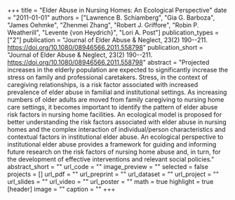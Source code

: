 +++
title = "Elder Abuse in Nursing Homes: An Ecological Perspective"
date = "2011-01-01"
authors = ["Lawrence B. Schiamberg", "Gia G. Barboza", "James Oehmke", "Zhenmei Zhang", "Robert J. Griffore", "Robin P. Weatherill", "Levente {von Heydrich}", "Lori A. Post"]
publication_types = ["2"]
publication = "Journal of Elder Abuse & Neglect, 23(2) 190--211. https://doi.org/10.1080/08946566.2011.558798"
publication_short = "Journal of Elder Abuse & Neglect, 23(2) 190--211. https://doi.org/10.1080/08946566.2011.558798"
abstract = "Projected increases in the elderly population are expected to significantly increase the stress on family and professional caretakers. Stress, in the context of caregiving relationships, is a risk factor associated with increased prevalence of elder abuse in familial and institutional settings. As increasing numbers of older adults are moved from family caregiving to nursing home care settings, it becomes important to identify the pattern of elder abuse risk factors in nursing home facilities. An ecological model is proposed for better understanding the risk factors associated with elder abuse in nursing homes and the complex interaction of individual/person characteristics and contextual factors in institutional elder abuse. An ecological perspective to institutional elder abuse provides a framework for guiding and informing future research on the risk factors of nursing home abuse and, in turn, for the development of effective interventions and relevant social policies."
abstract_short = ""
url_code = ""
image_preview = ""
selected = false
projects = []
url_pdf = ""
url_preprint = ""
url_dataset = ""
url_project = ""
url_slides = ""
url_video = ""
url_poster = ""
math = true
highlight = true
[header]
image = ""
caption = ""
+++
